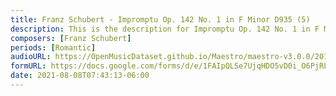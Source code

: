 ```yaml
---
title: Franz Schubert - Impromptu Op. 142 No. 1 in F Minor D935 (5)
description: This is the description for Impromptu Op. 142 No. 1 in F Minor D935 by Franz Schubert
composers: [Franz Schubert]
periods: [Romantic]
audioURL: https://OpenMusicDataset.github.io/Maestro/maestro-v3.0.0/2013/ORIG-MIDI_03_7_8_13_Group__MID--AUDIO_15_R2_2013_wav--1.midi
formURL: https://docs.google.com/forms/d/e/1FAIpQLSe7UjqHDO5vD0i_O6PjRL4TBniQAH9oJgjmTZRjBFxt2Y9xvg/viewform
date: 2021-08-08T07:43:13-06:00
---
```

